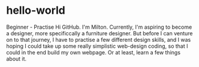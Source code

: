 # hello-world
Beginner - Practise
Hi GitHub. I'm Milton. Currently, I'm aspiring to become a designer, more specificcally a furniture designer. But before I can venture on to that journey, I have to practise a few different design skills, and I was hoping I could take up some really simplistic web-design coding, so that I could in the end build my own webpage. Or at least, learn a few things about it.
